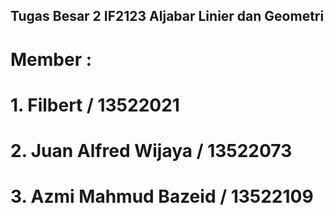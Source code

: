 ## Tugas Besar 2 IF2123 Aljabar Linier dan Geometri
# Member :
# 1. Filbert / 13522021
# 2. Juan Alfred Wijaya / 13522073
# 3. Azmi Mahmud Bazeid / 13522109
